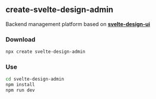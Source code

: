 ## create-svelte-design-admin

Backend management platform based on [**svelte-design-ui**](https://github.com/fafayzf/svelte-design-ui)
### Download
```sh
npx create svelte-design-admin
```

### Use
```sh
cd svelte-design-admin
npm install
npm run dev
```
